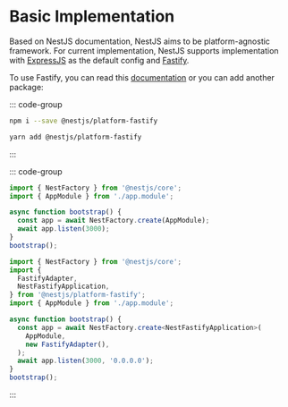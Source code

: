 # Basic Implementation

Based on NestJS documentation, NestJS aims to be platform-agnostic framework. For current implementation, NestJS supports implementation with [ExpressJS](https://expressjs.com/) as the default config and [Fastify](https://fastify.dev/).

To use Fastify, you can read this [documentation](https://docs.nestjs.com/techniques/performance) or you can add another package:

::: code-group
```bash [NPM]
npm i --save @nestjs/platform-fastify
```
```bash [YARN]
yarn add @nestjs/platform-fastify
```
:::

::: code-group

```ts [Express]
import { NestFactory } from '@nestjs/core';
import { AppModule } from './app.module';

async function bootstrap() {
  const app = await NestFactory.create(AppModule);
  await app.listen(3000);
}
bootstrap();
```

```ts [Fastify]
import { NestFactory } from '@nestjs/core';
import {
  FastifyAdapter,
  NestFastifyApplication,
} from '@nestjs/platform-fastify';
import { AppModule } from './app.module';

async function bootstrap() {
  const app = await NestFactory.create<NestFastifyApplication>(
    AppModule,
    new FastifyAdapter(),
  );
  await app.listen(3000, '0.0.0.0');
}
bootstrap();
```

:::

